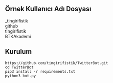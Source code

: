 <h2>Örnek Kullanıcı Adı Dosyası</h2>
_tingirifistik<br>
github<br>
tingirifistik<br>
BTKAkademi

<h2>Kurulum</h2>

```
https://github.com/tingirifistik/TwitterBot.git
cd TwitterBot
pip3 install -r requirements.txt
python3 bot.py
```

